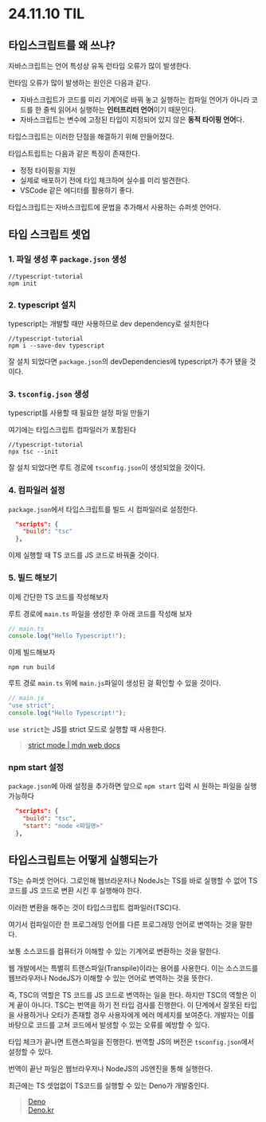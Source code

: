 # 24.11.10 TIL

## 타입스크립트를 왜 쓰냐?

자바스크립트는 언어 특성상 유독 런타임 오류가 많이 발생한다.

런타임 오류가 많이 발생하는 원인은 다음과 같다.

- 자바스크립트가 코드를 미리 기계어로 바꿔 놓고 실행하는 컴파일 언어가 아니라 코드를 한 줄씩 읽어서 실행하는 **인터프리터 언어**이기 때문인다.
- 자바스크립트는 변수에 고정된 타입이 지정되어 있지 않은 **동적 타이핑 언어**다.

타입스크립트는 이러한 단점을 해결하기 위해 만들어졌다.

타입스트립트는 다음과 같은 특징이 존재한다.

- 정정 타이핑을 지원
- 실제로 배포하기 전에 타입 체크하며 실수를 미리 발견한다.
- VSCode 같은 에디터를 활용하기 좋다.

타입스크립트는 자바스크립트에 문법을 추가해서 사용하는 슈퍼셋 언어다.

## 타입 스크립트 셋업

### 1. 파일 생성 후 `package.json` 생성

```
//typescript-tutorial
npm init
```

### 2. typescript 설치

typescript는 개발할 때만 사용하므로 dev dependency로 설치한다

```
//typescript-tutorial
npm i --save-dev typescript
```

잘 설치 되었다면 `package.json`의 devDependencies에 typescript가 추가 됐을 것이다.

### 3. `tsconfig.json` 생성

typescript를 사용할 때 필요한 설정 파일 만들기

여기에는 타입스크립트 컴파일러가 포함된다

```
//typescript-tutorial
npx tsc --init
```

잘 설치 되었다면 루트 경로에 `tsconfig.json`이 생성되었을 것이다.

### 4. 컴파일러 설정

`package.json`에서 타입스크립트를 빌드 시 컴파일러로 설정한다.

```json
  "scripts": {
    "build": "tsc"
  },
```

이제 실행할 때 TS 코드를 JS 코드로 바꿔줄 것이다.

### 5. 빌드 해보기

이제 간단한 TS 코드를 작성해보자

루트 경로에 `main.ts` 파일을 생성한 후 아래 코드를 작성해 보자

```js
// main.ts
console.log("Hello Typescript!");
```

이제 빌드해보자

```
npm run build
```

루트 경로 `main.ts` 위에 `main.js`파일이 생성된 걸 확인할 수 있을 것이다.

```js
// main.js
"use strict";
console.log("Hello Typescript!");
```

`use strict`는 JS를 strict 모드로 실행할 때 사용한다.

> [strict mode | mdn web docs](https://developer.mozilla.org/ko/docs/Web/JavaScript/Reference/Strict_mode)

### npm start 설정

`package.json`에 아래 설정을 추가하면 앞으로 `npm start` 입력 시 원하는 파일을 실행 가능하다

```json
  "scripts": {
    "build": "tsc",
    "start": "node <파일명>"
  },
```

## 타입스크립트는 어떻게 실행되는가

TS는 슈퍼셋 언어다. 그로인해 웹브라운저나 NodeJs는 TS를 바로 실행할 수 없어 TS 코드를 JS 코드로 변환 시킨 후 실행해야 한다.

이러한 변환을 해주는 것이 타입스크립트 컴파일러(TSC)다.

여기서 컴파일이란 한 프로그래밍 언어를 다른 프로그래밍 언어로 변역하는 것을 말한다.

보통 소스코드를 컴퓨터가 이해할 수 있는 기계어로 변환하는 것을 말한다.

웹 개발에서는 특별히 트랜스파일(Transpile)이라는 용어를 사용한다. 이는 소스코드를 웹브라우저나 NodeJS가 이해할 수 있는 언어로 변역하는 것을 뜻한다.

즉, TSC의 역할은 TS 코드를 JS 코드로 변역하는 일을 한다. 하지만 TSC의 역할은 이게 끝이 아니다. TSC는 번역을 하기 전 타입 검사를 진행한다. 이 단계에서 잘못된 타입을 사용하거나 오타가 존재할 경우 사용자에게 에러 메세지를 보여준다. 개발자는 이를 바탕으로 코드를 고쳐 코드에서 발생할 수 있는 오류를 예방할 수 있다.

타입 체크가 끝나면 트랜스파일을 진행한다. 번역할 JS의 버전은 `tsconfig.json`에서 설정할 수 있다.

번역이 끝난 파일은 웹브라우저나 NodeJS의 JS엔진을 통해 실행한다.

최근에는 TS 셋업없이 TS코드를 실행할 수 있는 Deno가 개발중인다.

> [Deno](https://deno.com/)  
> [Deno.kr](https://deno.kr/)
